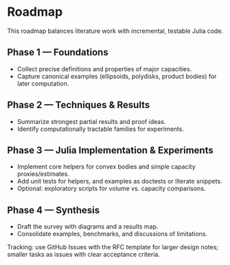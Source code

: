 # Roadmap

This roadmap balances literature work with incremental, testable Julia code.

## Phase 1 — Foundations
- Collect precise definitions and properties of major capacities.
- Capture canonical examples (ellipsoids, polydisks, product bodies) for later computation.

## Phase 2 — Techniques & Results
- Summarize strongest partial results and proof ideas.
- Identify computationally tractable families for experiments.

## Phase 3 — Julia Implementation & Experiments
- Implement core helpers for convex bodies and simple capacity proxies/estimates.
- Add unit tests for helpers, and examples as doctests or literate snippets.
- Optional: exploratory scripts for volume vs. capacity comparisons.

## Phase 4 — Synthesis
- Draft the survey with diagrams and a results map.
- Consolidate examples, benchmarks, and discussions of limitations.

Tracking: use GitHub Issues with the RFC template for larger design notes; smaller tasks as issues with clear acceptance criteria.


